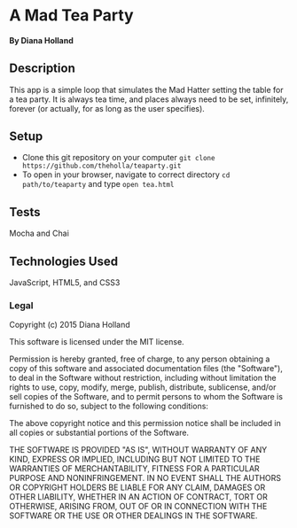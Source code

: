 # A Mad Tea Party

#### By Diana Holland

## Description

This app is a simple loop that simulates the Mad Hatter setting the table for a tea party. It is always tea time, and places always need to be set, infinitely, forever (or actually, for as long as the user specifies).

## Setup

* Clone this git repository on your computer ```git clone  https://github.com/theholla/teaparty.git```
* To open in your browser, navigate to correct directory ```cd path/to/teaparty``` and type ```open tea.html```

## Tests

Mocha and Chai

## Technologies Used

JavaScript, HTML5, and CSS3

### Legal

Copyright (c) 2015 Diana Holland

This software is licensed under the MIT license.

Permission is hereby granted, free of charge, to any person obtaining a copy
of this software and associated documentation files (the "Software"), to deal
in the Software without restriction, including without limitation the rights
to use, copy, modify, merge, publish, distribute, sublicense, and/or sell
copies of the Software, and to permit persons to whom the Software is
furnished to do so, subject to the following conditions:

The above copyright notice and this permission notice shall be included in
all copies or substantial portions of the Software.

THE SOFTWARE IS PROVIDED "AS IS", WITHOUT WARRANTY OF ANY KIND, EXPRESS OR
IMPLIED, INCLUDING BUT NOT LIMITED TO THE WARRANTIES OF MERCHANTABILITY,
FITNESS FOR A PARTICULAR PURPOSE AND NONINFRINGEMENT. IN NO EVENT SHALL THE
AUTHORS OR COPYRIGHT HOLDERS BE LIABLE FOR ANY CLAIM, DAMAGES OR OTHER
LIABILITY, WHETHER IN AN ACTION OF CONTRACT, TORT OR OTHERWISE, ARISING FROM,
OUT OF OR IN CONNECTION WITH THE SOFTWARE OR THE USE OR OTHER DEALINGS IN
THE SOFTWARE.
